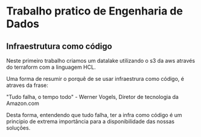 # Trabalho pratico  de Engenharia de Dados
## Infraestrutura como código

Neste primeiro trabalho criamos um datalake utilizando o s3 da aws através do terraform com a linguagem HCL.

Uma forma de resumir o porquê de se usar infraestrura como código, é atraves da frase:

"Tudo falha, o tempo todo" - Werner Vogels, Diretor de tecnologia da Amazon.com

Desta forma, entendendo que tudo falha, ter a infra como código é um principio de extrema importância para a disponibilidade das nossas soluções.